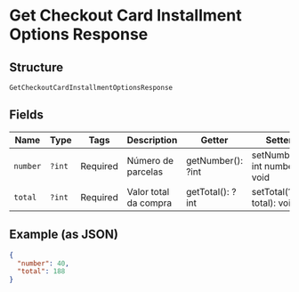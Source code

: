 
# Get Checkout Card Installment Options Response

## Structure

`GetCheckoutCardInstallmentOptionsResponse`

## Fields

| Name | Type | Tags | Description | Getter | Setter |
|  --- | --- | --- | --- | --- | --- |
| `number` | `?int` | Required | Número de parcelas | getNumber(): ?int | setNumber(?int number): void |
| `total` | `?int` | Required | Valor total da compra | getTotal(): ?int | setTotal(?int total): void |

## Example (as JSON)

```json
{
  "number": 40,
  "total": 188
}
```

